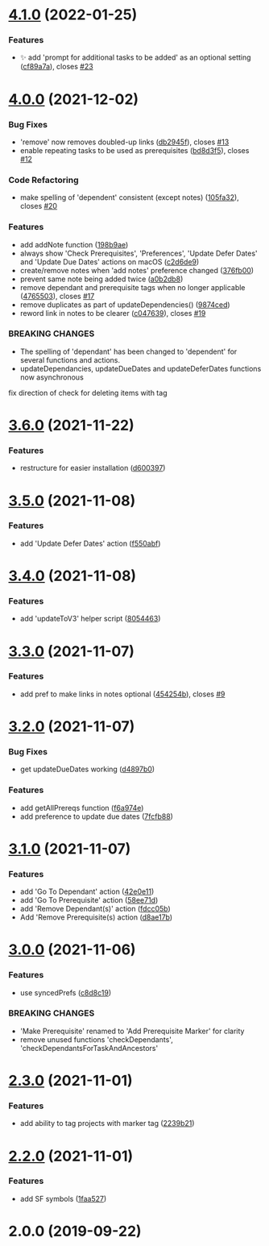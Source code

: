 # [4.1.0](https://github.com/ksalzke/dependency-omnifocus-plugin/compare/v4.0.0...v4.1.0) (2022-01-25)


### Features

* :sparkles: add 'prompt for additional tasks to be added' as an optional setting ([cf89a7a](https://github.com/ksalzke/dependency-omnifocus-plugin/commit/cf89a7a1925e55ef6db83fbaec2307003d4fd5c9)), closes [#23](https://github.com/ksalzke/dependency-omnifocus-plugin/issues/23)



# [4.0.0](https://github.com/ksalzke/dependency-omnifocus-plugin/compare/v3.6.0...v4.0.0) (2021-12-02)


### Bug Fixes

* 'remove' now removes doubled-up links ([db2945f](https://github.com/ksalzke/dependency-omnifocus-plugin/commit/db2945f59a1c76b1ecae59b467ed505134f4969e)), closes [#13](https://github.com/ksalzke/dependency-omnifocus-plugin/issues/13)
* enable repeating tasks to be used as prerequisites ([bd8d3f5](https://github.com/ksalzke/dependency-omnifocus-plugin/commit/bd8d3f5561d07ba2bfa7ff3251c602bccdd50d26)), closes [#12](https://github.com/ksalzke/dependency-omnifocus-plugin/issues/12)


### Code Refactoring

* make spelling of 'dependent' consistent (except notes) ([105fa32](https://github.com/ksalzke/dependency-omnifocus-plugin/commit/105fa32c0fd28057140efce29cdfd72cfb83962d)), closes [#20](https://github.com/ksalzke/dependency-omnifocus-plugin/issues/20)


### Features

* add addNote function ([198b9ae](https://github.com/ksalzke/dependency-omnifocus-plugin/commit/198b9ae1be1e918f73c47bdf4b4f6d63044cb371))
* always show 'Check Prerequisites', 'Preferences', 'Update Defer Dates' and 'Update Due Dates' actions on macOS ([c2d6de9](https://github.com/ksalzke/dependency-omnifocus-plugin/commit/c2d6de9218b04304fc2afc9053a32a2c381a7196))
* create/remove notes when 'add notes' preference changed ([376fb00](https://github.com/ksalzke/dependency-omnifocus-plugin/commit/376fb00904ac0af086e47a4013f18f1b7cbadb0a))
* prevent same note being added twice ([a0b2db8](https://github.com/ksalzke/dependency-omnifocus-plugin/commit/a0b2db81832ed71b212e1af167696ad0e4762fe0))
* remove dependant and prerequisite tags when no longer applicable ([4765503](https://github.com/ksalzke/dependency-omnifocus-plugin/commit/4765503d48d3fc459d06693fb7319d6640866b21)), closes [#17](https://github.com/ksalzke/dependency-omnifocus-plugin/issues/17)
* remove duplicates as part of updateDependencies() ([9874ced](https://github.com/ksalzke/dependency-omnifocus-plugin/commit/9874ced76eece504fb17a89a3aae3a9c42b86f62))
* reword link in notes to be clearer ([c047639](https://github.com/ksalzke/dependency-omnifocus-plugin/commit/c0476395da0b01575cda1979537e98994ee0b468)), closes [#19](https://github.com/ksalzke/dependency-omnifocus-plugin/issues/19)


### BREAKING CHANGES

* The spelling of 'dependant' has been changed to 'dependent' for several functions and actions.
* updateDependancies, updateDueDates and updateDeferDates functions now asynchronous

fix direction of check for deleting items with tag



# [3.6.0](https://github.com/ksalzke/dependency-omnifocus-plugin/compare/v3.5.0...v3.6.0) (2021-11-22)


### Features

* restructure for easier installation ([d600397](https://github.com/ksalzke/dependency-omnifocus-plugin/commit/d6003971eaff7e1da094b23f64d7040897be71b4))



# [3.5.0](https://github.com/ksalzke/dependency-omnifocus-plugin/compare/v3.4.0...v3.5.0) (2021-11-08)


### Features

* add 'Update Defer Dates' action ([f550abf](https://github.com/ksalzke/dependency-omnifocus-plugin/commit/f550abf163da2a76b24f3f7772691f6d3e816cf5))



# [3.4.0](https://github.com/ksalzke/dependency-omnifocus-plugin/compare/v3.3.0...v3.4.0) (2021-11-08)


### Features

* add 'updateToV3' helper script ([8054463](https://github.com/ksalzke/dependency-omnifocus-plugin/commit/8054463172cb1e4bf5db720e79c24000ef458eba))



# [3.3.0](https://github.com/ksalzke/dependency-omnifocus-plugin/compare/v3.2.0...v3.3.0) (2021-11-07)


### Features

* add pref to make links in notes optional ([454254b](https://github.com/ksalzke/dependency-omnifocus-plugin/commit/454254bba1628b508284c4eff98acd837c12ad97)), closes [#9](https://github.com/ksalzke/dependency-omnifocus-plugin/issues/9)



# [3.2.0](https://github.com/ksalzke/dependency-omnifocus-plugin/compare/v3.1.0...v3.2.0) (2021-11-07)


### Bug Fixes

* get updateDueDates working ([d4897b0](https://github.com/ksalzke/dependency-omnifocus-plugin/commit/d4897b06bf8b4a607020780edc9d2d3d4ea45f8e))


### Features

* add getAllPrereqs function ([f6a974e](https://github.com/ksalzke/dependency-omnifocus-plugin/commit/f6a974eddd4602672714599f3ef38394b5e49b85))
* add preference to update due dates ([7fcfb88](https://github.com/ksalzke/dependency-omnifocus-plugin/commit/7fcfb88cf86a66271826c218542fecc720f0fcc8))



# [3.1.0](https://github.com/ksalzke/dependency-omnifocus-plugin/compare/v3.0.0...v3.1.0) (2021-11-07)


### Features

* add 'Go To Dependant' action ([42e0e11](https://github.com/ksalzke/dependency-omnifocus-plugin/commit/42e0e11b45ebc778f196e38ce03c5d25b954dada))
* add 'Go To Prerequisite' action ([58ee71d](https://github.com/ksalzke/dependency-omnifocus-plugin/commit/58ee71d864b8ac3454e520968bf7003cea448cdf))
* add 'Remove Dependant(s)' action ([fdcc05b](https://github.com/ksalzke/dependency-omnifocus-plugin/commit/fdcc05bc8739fd0df6e67d8e2f4ce8fe1af94596))
* Add 'Remove Prerequisite(s) action ([d8ae17b](https://github.com/ksalzke/dependency-omnifocus-plugin/commit/d8ae17b0f6180c0da3e4f8b89189a30574d690a1))



# [3.0.0](https://github.com/ksalzke/dependency-omnifocus-plugin/compare/v2.3.0...v3.0.0) (2021-11-06)


### Features

* use syncedPrefs ([c8d8c19](https://github.com/ksalzke/dependency-omnifocus-plugin/commit/c8d8c19cd64f68019f634f6e12d2980a5cdd65a1))


### BREAKING CHANGES

* 'Make Prerequisite' renamed to 'Add Prerequisite Marker' for clarity
* remove unused functions 'checkDependants', 'checkDependantsForTaskAndAncestors'



# [2.3.0](https://github.com/ksalzke/dependency-omnifocus-plugin/compare/v2.2.0...v2.3.0) (2021-11-01)


### Features

* add ability to tag projects with marker tag ([2239b21](https://github.com/ksalzke/dependency-omnifocus-plugin/commit/2239b21357a31ffca53b609fdc6bc2a15383659c))



# [2.2.0](https://github.com/ksalzke/dependency-omnifocus-plugin/compare/v2.0.0...v2.2.0) (2021-11-01)


### Features

* add SF symbols ([1faa527](https://github.com/ksalzke/dependency-omnifocus-plugin/commit/1faa5279fc7e04845f5784fcd166b6941970db89))



# 2.0.0 (2019-09-22)



